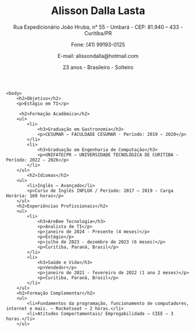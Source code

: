 <div class="container">
    <header>
        <h1>Alisson Dalla Lasta</h1>
        <p>Rua Expedicionário João Hruba, n° 55 - Umbará - CEP: 81.940 – 433 - Curitiba/PR</p>
        <p>Fone: (41) 99193-0125</p>
        <p>E-mail: alissondalla@hotmail.com</p>
        <p>23 anos - Brasileiro - Solteiro</p>
    </header>
    
    <body>
        <h2>Objetivo</h2>
        <p>Estágio em TI</p>
        
         <h2>Formação Acadêmica</h2>
        <ul>
            <li>
                <h3>Graduação em Gastronomia</h3>
                <p>CESUMAR – FACULDADE CESUMAR - Período: 2019 – 2020</p>
            </li>
            <li>
                <h3>Graduação em Engenharia de Computação</h3>
                <p>UNIFATECPR – UNIVERSIDADE TECNOLÓGICA DE CURITIBA - Período: 2022 – 2026</p>
            </li>
        </ul>
            <h2>Idiomas</h2>
        <ul>
            <li>Inglês – Avançado</li>
            <p>Curso de Inglês INFLUX / Período: 2017 – 2019 - Carga Horária: 160 horas</p>
        </ul>
        <h2>Experiências Profissionais</h2>
        <ul>
            <li>
                <h3>AreBee Tecnologia</h3>
                <p>Analista de TI</p>
                <p>janeiro de 2024 - Presente (4 meses)</p>
                <p>Estágio</p>
                <p>julho de 2023 - dezembro de 2023 (6 meses)</p>
                <p>Curitiba, Paraná, Brasil</p>
            </li>
            <li>
                <h3>Saúde e Vida</h3>
                <p>Vendedor</p>
                <p>janeiro de 2021 - fevereiro de 2022 (1 ano 2 meses)</p>
                <p>Curitiba, Paraná, Brasil</p>
            </li>
        </ul>
        <h2>Formação Complementar</h2>
        <ul>
            <li>Fundamentos da programação, funcionamento de computadores, internet e mais. – Rocketseat – 2 horas.</li>
            <li>Atitudes Comportamentais/ Empregabilidade – CIEE – 3 horas.</li>
        </ul>
</div>
</body>
